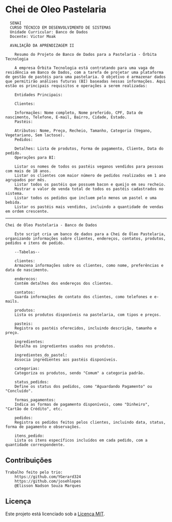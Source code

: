 # Chei de Oleo Pastelaria

      SENAI 
      CURSO TÉCNICO EM DESENVOLVIMENTO DE SISTEMAS 
      Unidade Curricular: Banco de Dados 
      Docente: Victor Moak
      
      AVALIAÇÃO DA APRENDIZAGEM II

        Resumo do Projeto de Banco de Dados para a Pastelaria - Órbita Tecnologia

        A empresa Órbita Tecnologia está contratando para uma vaga de residência em Banco de Dados, com a tarefa de projetar uma plataforma de gestão de pastéis para uma pastelaria. O objetivo é armazenar dados que permitirão análises futuras (BI) baseadas nessas informações. Aqui estão os principais requisitos e operações a serem realizadas:

        Entidades Principais:

        Clientes:

        Informações: Nome completo, Nome preferido, CPF, Data de nascimento, Telefone, E-mail, Bairro, Cidade, Estado.
        Pastéis:

        Atributos: Nome, Preço, Recheio, Tamanho, Categoria (Vegano, Vegetariano, Sem lactose).
        Pedidos:

        Detalhes: Lista de produtos, Forma de pagamento, Cliente, Data do pedido.
        Operações para BI:

        Listar os nomes de todos os pastéis veganos vendidos para pessoas com mais de 18 anos.
        Listar os clientes com maior número de pedidos realizados em 1 ano agrupados por mês.
        Listar todos os pastéis que possuem bacon e queijo em seu recheio.
        Mostrar o valor de venda total de todos os pastéis cadastrados no sistema.
        Listar todos os pedidos que incluem pelo menos um pastel e uma bebida.
        Listar os pastéis mais vendidos, incluindo a quantidade de vendas em ordem crescente.
-------------------------------------------------------------------------------------------------------------------------------------------------------------------                     
    Chei de Óleo Pastelaria - Banco de Dados

        Este script cria um banco de dados para a Chei de Óleo Pastelaria, organizando informações sobre clientes, endereços, contatos, produtos, pedidos e itens de pedido.

        --Tabelas--

        clientes:
        Armazena informações sobre os clientes, como nome, preferências e data de nascimento.

        enderecos:
        Contém detalhes dos endereços dos clientes.

        contatos:
        Guarda informações de contato dos clientes, como telefones e e-mails.

        produtos:
        Lista os produtos disponíveis na pastelaria, com tipos e preços.

        pasteis:
        Registra os pastéis oferecidos, incluindo descrição, tamanho e preço.

        ingredientes:
        Detalha os ingredientes usados nos produtos.

        ingredientes_do_pastel:
        Associa ingredientes aos pastéis disponíveis.

        categorias:
        Categoriza os produtos, sendo "Comum" a categoria padrão.

        status_pedidos:
        Define os status dos pedidos, como "Aguardando Pagamento" ou "Concluído".

        formas_pagamentos:
        Indica as formas de pagamento disponíveis, como "Dinheiro", "Cartão de Crédito", etc.

        pedidos:
        Registra os pedidos feitos pelos clientes, incluindo data, status, forma de pagamento e observações.

        itens_pedido:
        Lista os itens específicos incluídos em cada pedido, com a quantidade correspondente.

## Contribuições

    Trabalho feito pelo trio:
        https://github.com/YGerard324
        https://github.com/josehlopes
        @Elisson Nadson Souza Marques
        
## Licença
Este projeto está licenciado sob a [Licença MIT](LICENSE).

